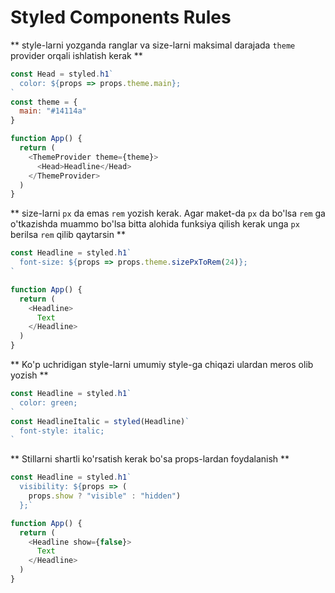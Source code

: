# Styled Components Rules

** style-larni yozganda ranglar va size-larni maksimal darajada `theme` provider orqali ishlatish kerak **

```js
const Head = styled.h1`
  color: ${props => props.theme.main};
`
const theme = {
  main: "#14114a"
}

function App() {
  return (
    <ThemeProvider theme={theme}>
      <Head>Headline</Head>
    </ThemeProvider>
  )
}
```

** size-larni `px` da emas `rem` yozish kerak.
Agar maket-da `px` da bo'lsa `rem` ga o'tkazishda muammo bo'lsa
bitta alohida funksiya qilish kerak unga `px` berilsa `rem` qilib qaytarsin **


```js
const Headline = styled.h1`
  font-size: ${props => props.theme.sizePxToRem(24)};
`

function App() {
  return (
    <Headline>
      Text 
    </Headline>
  )
}
```

** Ko'p uchridigan style-larni umumiy style-ga chiqazi ulardan meros olib yozish **

```js
const Headline = styled.h1`
  color: green;
`
const HeadlineItalic = styled(Headline)`
  font-style: italic;
`
```

** Stillarni shartli ko'rsatish kerak bo'sa props-lardan foydalanish **

```js
const Headline = styled.h1`
  visibility: ${props => (
    props.show ? "visible" : "hidden")
  };`

function App() {
  return (
    <Headline show={false}>
      Text 
    </Headline>
  )
}
```

